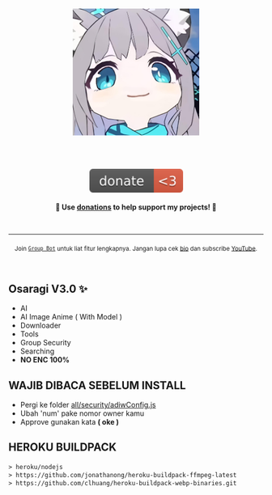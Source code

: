 <h1 align="center">
	<img width="250" src="media/1732334413925.png" alt="Donations"><p>
</h1>

<br>
<p align="center">
	<a href="https://saweria.co/neekoi"><img width="185" src="media/badge.svg" alt="Badge"></a>
	<br><br>
	<b>🙌 Use <a href="https://saweria.co/neekoi">donations</a> to help support <b>my</b> projects! 🙌</b>
</p>
<br>

---

<p align="center">
	<sub>Join <a href="https://yourdonation.rocks"><code>Group Bot</code></a> untuk liat fitur lengkapnya. Jangan lupa cek <a href="https://nikolaskama.me">bio</a> dan subscribe <a href="https://youtube.com/qyuunee">YouTube</a>.</sub>
</p>

<br>

## Osaragi V3.0 ✨
- AI
- AI Image Anime ( With Model )
- Downloader
- Tools
- Group Security
- Searching
- **NO ENC 100%**

## WAJIB DIBACA SEBELUM INSTALL
- Pergi ke folder [all/security/adiwConfig.js](https://github.com/OxBrutal/Osaragi-V2.0/blob/main/all/security/adiwConfig.js)
- Ubah 'num' pake nomor owner kamu
- Approve gunakan kata **( oke )**

## HEROKU BUILDPACK

```
> heroku/nodejs
> https://github.com/jonathanong/heroku-buildpack-ffmpeg-latest
> https://github.com/clhuang/heroku-buildpack-webp-binaries.git
```
